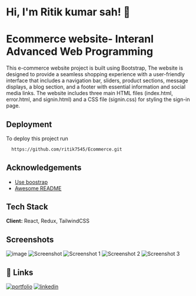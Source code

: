 # Hi, I'm Ritik kumar sah! 👋

# Ecommerce website- Interanl Advanced Web Programming

This e-commerce website project is built using Bootstrap, The website is designed to provide a seamless shopping experience with a user-friendly interface that includes a navigation bar, sliders, product sections, message displays, a blog section, and a footer with essential information and social media links. The website includes three main HTML files (index.html, error.html, and signin.html) and a CSS file (signin.css) for styling the sign-in page.

## Deployment

To deploy this project run

```bash
  https://github.com/ritik7545/Ecommerce.git
```
## Acknowledgements

 - [Use boostrap](https://getbootstrap.com/docs/5.0/getting-started/introduction/)
 - [Awesome README](https://fontawesome.com/)
 
## Tech Stack

**Client:** React, Redux, TailwindCSS

## Screenshots
![image](https://github.com/user-attachments/assets/9cb64987-4ece-4ae5-bf34-02176d3fd471)
![Screenshot ](https://github.com/user-attachments/assets/59430845-174a-4fc0-ad55-631d1360440e)
![Screenshot 1](https://github.com/user-attachments/assets/411a9f18-f498-4348-a1fc-b530f49df3de)
![Screenshot 2](https://github.com/user-attachments/assets/6b6e9584-e781-4659-8dc4-d1809a6e4d4c)
![Screenshot 3](https://github.com/user-attachments/assets/5532322e-5176-447f-954b-529bea4f724e)





## 🔗 Links
[![portfolio](https://img.shields.io/badge/my_portfolio-000?style=for-the-badge&logo=ko-fi&logoColor=white)](https://ritiksah.netlify.app/)
[![linkedin](https://img.shields.io/badge/linkedin-0A66C2?style=for-the-badge&logo=linkedin&logoColor=white)](https://www.linkedin.com/in/ritikkumarsah/)
